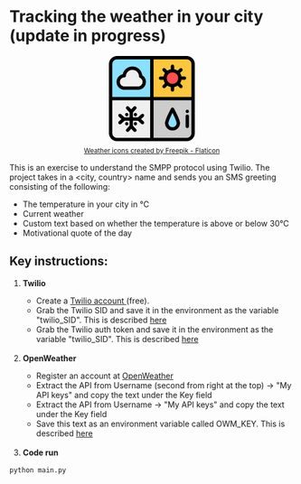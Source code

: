 # Tracking the weather in your city (update in progress)
<p align='center'>
  <img src = "https://github.com/SwamiKannan/Revisiting-Python/blob/main/Weather_tracking/cover.png" width=30%><br>
  <sub><a href="https://www.flaticon.com/free-icons/weather" title="weather icons">Weather icons created by Freepik - Flaticon</a></sub>
  </p>

This is an exercise to understand the SMPP protocol using Twilio. The project takes in a <city, country> name and sends you an SMS greeting consisting of the following:
<ul>
  <li> The temperature in your city in ℃ </li>
  <li> Current weather </li>
  <li> Custom text based on whether the temperature is above or below 30℃ </li>
  <li> Motivational quote of the day </li>
  </ul>

## Key instructions:
<ol>
  <li> <b>Twilio</b> </li>
  <ul>
    <li> Create a <a href="https://www.twilio.com/en-us">Twilio account </a> (free).</li>
    <li> Grab the Twilio SID and save it in the environment as the variable "twilio_SID". This is described <a href="https://www.twilio.com/blog/environment-variables-python">here</a></li>
    <li> Grab the Twilio auth token and save it in the environment as the variable "twilio_SID". This is described <a href="https://www.twilio.com/blog/environment-variables-python">here</a><br></li>
  </ul>
  <br>
  <li><b>OpenWeather</b> </li>
  <ul>
    <li> Register an account at <a href="https://home.openweathermap.org/users/sign_up">OpenWeather</a></li>
    <li> Extract the API from Username (second from right at the top) -> "My API keys" and copy the text under the Key field</li>
    <li> Extract the API from Username -> "My API keys" and copy the text under the Key field</li>
    <li> Save this text as an environment variable called OWM_KEY. This is described <a href="https://www.twilio.com/blog/environment-variables-python">here</a></li>
  </ul><br>
  <li><b>Code run</b></li>
  </ul>
  </ol>
  
    python main.py

  
